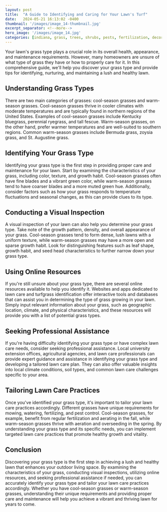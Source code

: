 ```yaml
---
layout: post
title:  "A Guide to Identifying and Caring for Your Lawn's Turf"
date:   2024-05-21 16:13:02 -0400
thumbnail: '/images/image_14-thumbnail.jpg'
excerpt_separator: <!--more-->
hero_image: '/images/image_14.jpg'
categories: [indiana, grass, trees, shrubs, pests, fertilization, decoration, curb appeal, garden, flowers, recreation]
---
```

Your lawn's grass type plays a crucial role in its overall health, appearance, and maintenance requirements. <!--more-->However, many homeowners are unsure of what type of grass they have or how to properly care for it. In this comprehensive guide, we'll help you discover your grass type and provide tips for identifying, nurturing, and maintaining a lush and healthy lawn.

## Understanding Grass Types
There are two main categories of grasses: cool-season grasses and warm-season grasses. Cool-season grasses thrive in cooler climates with moderate temperatures and are typically found in northern regions of the United States. Examples of cool-season grasses include Kentucky bluegrass, perennial ryegrass, and tall fescue. Warm-season grasses, on the other hand, prefer warmer temperatures and are well-suited to southern regions. Common warm-season grasses include Bermuda grass, zoysia grass, and St. Augustine grass.

## Identifying Your Grass Type
Identifying your grass type is the first step in providing proper care and maintenance for your lawn. Start by examining the characteristics of your grass, including color, texture, and growth habit. Cool-season grasses often have fine blades and a vibrant green color, while warm-season grasses tend to have coarser blades and a more muted green hue. Additionally, consider factors such as how your grass responds to temperature fluctuations and seasonal changes, as this can provide clues to its type.

## Conducting a Visual Inspection
A visual inspection of your lawn can also help you determine your grass type. Take note of the growth pattern, density, and overall appearance of your grass. Cool-season grasses tend to form dense, lush lawns with a uniform texture, while warm-season grasses may have a more open and sparse growth habit. Look for distinguishing features such as leaf shape, growth habit, and seed head characteristics to further narrow down your grass type.

## Using Online Resources
If you're still unsure about your grass type, there are several online resources available to help you identify it. Websites and apps dedicated to lawn care and turfgrass identification offer interactive tools and databases that can assist you in determining the type of grass growing in your lawn. Simply input relevant information about your grass, such as geographic location, climate, and physical characteristics, and these resources will provide you with a list of potential grass types.

## Seeking Professional Assistance
If you're having difficulty identifying your grass type or have complex lawn care needs, consider seeking professional assistance. Local university extension offices, agricultural agencies, and lawn care professionals can provide expert guidance and assistance in identifying your grass type and developing a tailored lawn care plan. They can also offer valuable insights into local climate conditions, soil types, and common lawn care challenges specific to your area.

## Tailoring Lawn Care Practices
Once you've identified your grass type, it's important to tailor your lawn care practices accordingly. Different grasses have unique requirements for mowing, watering, fertilizing, and pest control. Cool-season grasses, for example, benefit from regular fertilization and aerating in the fall, while warm-season grasses thrive with aeration and overseeding in the spring. By understanding your grass type and its specific needs, you can implement targeted lawn care practices that promote healthy growth and vitality.

## Conclusion
Discovering your grass type is the first step in achieving a lush and healthy lawn that enhances your outdoor living space. By examining the characteristics of your grass, conducting visual inspections, utilizing online resources, and seeking professional assistance if needed, you can accurately identify your grass type and tailor your lawn care practices accordingly. Whether you have cool-season grasses or warm-season grasses, understanding their unique requirements and providing proper care and maintenance will help you achieve a vibrant and thriving lawn for years to come.
